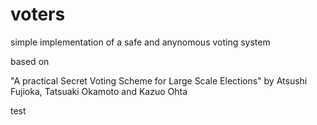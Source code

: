 # voters
simple implementation of a safe and anynomous voting system

based on

"A practical Secret Voting Scheme for Large Scale Elections"
by Atsushi Fujioka, Tatsuaki Okamoto and Kazuo Ohta

test
